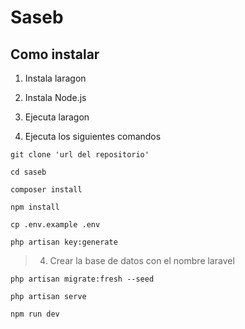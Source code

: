 # Saseb

## Como instalar

1. Instala laragon

2. Instala Node.js

2. Ejecuta laragon

3. Ejecuta los siguientes comandos

``` 
git clone 'url del repositorio'
```
```
cd saseb
```
```
composer install
```
```
npm install
```
```
cp .env.example .env
```
```
php artisan key:generate
```
> 4. Crear la base de datos con el nombre laravel
```
php artisan migrate:fresh --seed
```
```
php artisan serve
```
```
npm run dev
```
